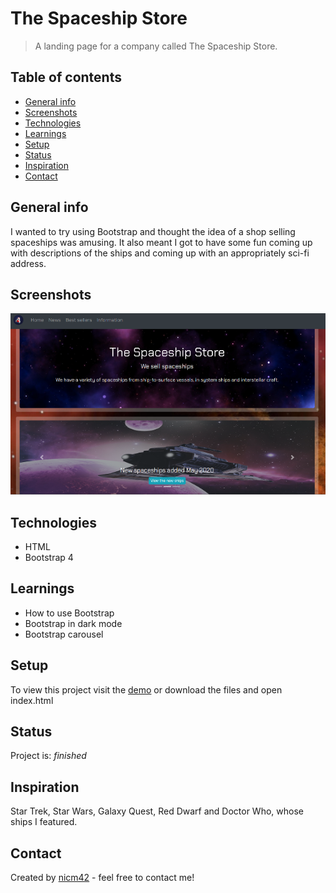 # The Spaceship Store
> A landing page for a company called The Spaceship Store.

## Table of contents
* [General info](#general-info)
* [Screenshots](#screenshots)
* [Technologies](#technologies)
* [Learnings](#learnings)
* [Setup](#setup)
* [Status](#status)
* [Inspiration](#inspiration)
* [Contact](#contact)

## General info
I wanted to try using Bootstrap and thought the idea of a shop selling spaceships was amusing. It also meant I got to have some fun coming up with descriptions of the ships and coming up with an appropriately sci-fi address.

## Screenshots
![Screenshot](screenshot.png)

## Technologies
* HTML
* Bootstrap 4

## Learnings
* How to use Bootstrap
* Bootstrap in dark mode
* Bootstrap carousel

## Setup
To view this project visit the [demo](https://spaceshipstore.netlify.com/) or download the files and open index.html

## Status
Project is: _finished_

## Inspiration
Star Trek, Star Wars, Galaxy Quest, Red Dwarf and Doctor Who, whose ships I featured.

## Contact
Created by [nicm42](https://www.twitter.com/nicm4242) - feel free to contact me!
